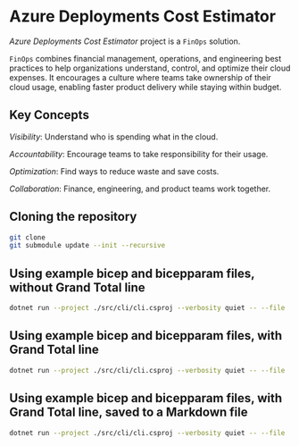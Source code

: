 # Azure Deployments Cost Estimator

_Azure Deployments Cost Estimator_ project is a `FinOps` solution.

`FinOps` combines financial management, operations, and engineering best practices to help organizations understand, control, and optimize their cloud expenses. It encourages a culture where teams take ownership of their cloud usage, enabling faster product delivery while staying within budget.

## Key Concepts

_Visibility_: Understand who is spending what in the cloud.

_Accountability_: Encourage teams to take responsibility for their usage.

_Optimization_: Find ways to reduce waste and save costs.

_Collaboration_: Finance, engineering, and product teams work together.

## Cloning the repository

```bash
git clone
git submodule update --init --recursive
```

## Using example bicep and bicepparam files, without Grand Total line

```bash
dotnet run --project ./src/cli/cli.csproj --verbosity quiet -- --file ./samples/all.bicep --params-file ./samples/all.bicepparam
```

## Using example bicep and bicepparam files, with Grand Total line

```bash
dotnet run --project ./src/cli/cli.csproj --verbosity quiet -- --file ./samples/all.bicep --params-file ./samples/all.bicepparam --grand-total
```

## Using example bicep and bicepparam files, with Grand Total line, saved to a Markdown file

```bash
dotnet run --project ./src/cli/cli.csproj --verbosity quiet -- --file ./samples/all.bicep --params-file ./samples/all.bicepparam --grand-total --output-file ./samples/all.md
```
